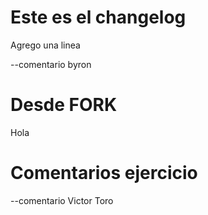 # Este es el changelog

Agrego una linea

--comentario byron

# Desde FORK

Hola

# Comentarios ejercicio

--comentario Victor Toro
